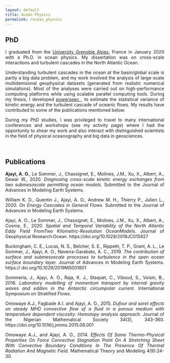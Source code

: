 ```yaml
---
layout: default
title: Ocean Physics
permalink: /ocean_physics
---
```


## PhD
<p style='text-align: justify;'>
I graduated from the <a href="http://www.univ-grenoble-alpes.fr/" target="_blank">University Grenoble Alpes</a>, France in January 2020 with a Ph.D. in ocean physics. My dissertation was on cross-scale interactions and turbulent cascades in the North Atlantic Ocean.
</p>

<p style='text-align: justify;'>
Understanding turbulent cascades in the ocean at the basin/global scale is partly a big data problem, and my work involved the analysis of large-scale multidemisonal geophysical datasets (generated from realistic numerical simulations). Most of the analyses were carried out on high-performance computing platforms while using scalable parallel computing tools. During my thesis, I developed <a href=" https://github.com/adeajayi-kunle/powerspec" target="_blank"> powerspec </a>, to estimate the statistical variance of kinetic energy and the turbulent cascade of oceanic flows. My results have contributed to some of the publications mentioned below.
</p>

<p style='text-align: justify;'>
During my PhD studies, I was privileged to travel to many international conferences and workshops (see my activity page) where I had the opportunity to shear my work and also interact with distinguished scientists in the field of physical oceanography and big data in geosciences. 
</p>

<br>

## Publications
<p style='text-align: justify;'>
<span style="font-weight:bold;">Ajayi, A. O.</span>, Le Sommer, J., Chassignet, E., Molines, J.M., Xu, X., Albert, A., Dewar W., 2020. <i>Diagnosing cross-scale kinetic energy exchanges from two submesoscale permitting ocean models.</i> Submitted to the Journal of Advances in Modeling Earth Systems.
</p>

<p style='text-align: justify;'>
William K. D., Quentin J., Ajayi, A. O., Andrew M. H., Thierry P., Julien L., 2020. <i>On Energy Cascades in General Flows.</i> Submitted to the Journal of Advances in Modeling Earth Systems.
</p>

<p style='text-align: justify;'>
Ajayi, A. O., Le Sommer, J., Chassignet, E., Molines, J.M., Xu, X., Albert, A., Cosme, E., 2020. <i>Spatial and Temporal Variability of the North Atlantic Eddy Field FromTwo Kilometric-Resolution OceanModels.</i> Journal of Geophysical Research:Ocean. https://doi.org/10.1029/2019JC015827
</p>

<p style='text-align: justify;'>
Buckingham, C. E., Lucas, N. S., Belcher, S. E., Rippeth, T. P., Grant, A. L., Le Sommer, J., Ajayi, A. O.,  Naveira-Garabato, A. C., 2019. <i>The contribution of surface and submesoscale processes to turbulence in the open ocean surface boundary layer.</i> Journal of Advances in Modeling Earth Systems. https:// doi.org/10.1029/2019MS001801
</p>

<p style='text-align: justify;'>
Sommeria, J., Ajayi, A. O., Raja, K. J., Staquet, C., Viboud, S., Voisin, B., 2016. <i>Laboratory modelling of momentum transport by internal gravity waves and eddies in the Antarctic circumpolar current.</i> International Symposium on Stratified Flows.
</p>

<p style='text-align: justify;'>
Omowaye A.J., Fagbade A.I. and Ajayi, A. O., 2015. <i>Dufour and soret effects on steady MHD convective flow of a fluid in a porous medium with temperature dependent viscosity: Homotopy analysis approach.</i> Journal of the Nigerian Mathematical Society 34(3), 343-360. https://doi.org/10.1016/j.jnnms.2015.08.001
</p>

<p style='text-align: justify;'>
Omowaye A.J., and Ajayi, A. O., 2014. <i>Effects Of Some Thermo-Physical Properties On Force Convective Stagnation Point On A Stretching Sheet With Convective Boundary Conditions In The Presence Of Thermal Radiation And Magnetic Field.</i> Mathematical Theory and Modeling 4(9):24-30.
</p>



